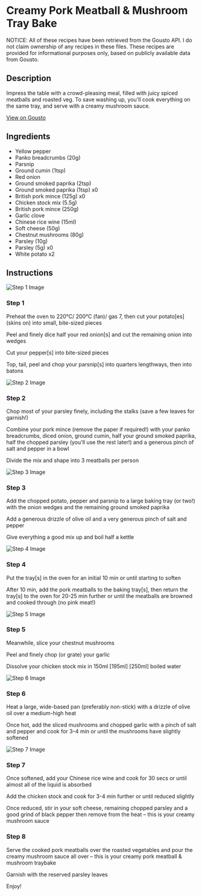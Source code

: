 # Creamy Pork Meatball & Mushroom Tray Bake 

NOTICE: All of these recipes have been retrieved from the Gousto API. I do not claim ownership of any recipes in these files. These recipes are provided for informational purposes only, based on publicly available data from Gousto.

## Description

Impress the table with a crowd-pleasing meal, filled with juicy spiced meatballs and roasted veg. To save washing up, you'll cook everything on the same tray, and serve with a creamy mushroom sauce.

[View on Gousto](https://www.gousto.co.uk/recipes/cookbook/creamy-pork-meatball-mushroom-tray-bake)

## Ingredients

- Yellow pepper
- Panko breadcrumbs (20g)
- Parsnip
- Ground cumin (1tsp)
- Red onion
- Ground smoked paprika (2tsp)
- Ground smoked paprika (1tsp) x0
- British pork mince (125g) x0
- Chicken stock mix (5.5g)
- British pork mince (250g)
- Garlic clove
- Chinese rice wine (15ml)
- Soft cheese (50g)
- Chestnut mushrooms (80g)
- Parsley (10g)
- Parsley (5g) x0
- White potato x2

## Instructions

![Step 1 Image](https://production-media.gousto.co.uk/cms/recipe-step-image/Step-2-1728919431046-x200.jpg)

### Step 1

Preheat the oven to 220°C/ 200°C (fan)/ gas 7, then cut your potato[es] (skins on) into small, bite-sized pieces

Peel and finely dice half your red onion[s] and cut the remaining onion into wedges

Cut your pepper[s] into bite-sized pieces

Top, tail, peel and chop your parsnip[s] into quarters lengthways, then into batons

![Step 2 Image](https://production-media.gousto.co.uk/cms/recipe-step-image/Step-1-1728919434532-x200.jpg)

### Step 2

Chop most of your parsley finely, including the stalks (save a few leaves for garnish!)

Combine your pork mince (remove the paper if required!) with your panko breadcrumbs, diced onion, ground cumin, half your ground smoked paprika, half the chopped parsley (you'll use the rest later!) and a generous pinch of salt and pepper in a bowl

Divide the mix and shape into 3 meatballs per person

![Step 3 Image](https://production-media.gousto.co.uk/cms/recipe-step-image/Step-3-1642504049188-x200.jpg)

### Step 3

Add the chopped potato, pepper and parsnip to a large baking tray (or two!) with the onion wedges and the remaining ground smoked paprika

Add a generous drizzle of olive oil and a very generous pinch of salt and pepper

Give everything a good mix up and boil half a kettle

![Step 4 Image](https://production-media.gousto.co.uk/cms/recipe-step-image/Step-4-1642504055105-x200.jpg)

### Step 4

Put the tray[s] in the oven for an initial 10 min or until starting to soften

After 10 min, add the pork meatballs to the baking tray[s], then return the tray[s] to the oven for 20-25 min further or until the meatballs are browned and cooked through (no pink meat!)

![Step 5 Image](https://production-media.gousto.co.uk/cms/recipe-step-image/Step-5-1642504065275-x200.jpg)

### Step 5

Meanwhile, slice your chestnut mushrooms

Peel and finely chop (or grate) your garlic

Dissolve your chicken stock mix in 150ml <span class="text-purple">[195ml]</span> <span class="text-danger">[250ml]</span> boiled water

![Step 6 Image](https://production-media.gousto.co.uk/cms/recipe-step-image/Step-6-1642504070755-x200.jpg)

### Step 6

Heat a large, wide-based pan (preferably non-stick) with a drizzle of olive oil over a medium-high heat

Once hot, add the sliced mushrooms and chopped garlic with a pinch of salt and pepper and cook for 3–4 min or until the mushrooms have slightly softened

![Step 7 Image](https://production-media.gousto.co.uk/cms/recipe-step-image/Step-7-1642504075516-x200.jpg)

### Step 7

Once softened, add your Chinese rice wine and cook for 30 secs or until almost all of the liquid is absorbed

Add the chicken stock and cook for 3-4 min further or until reduced slightly

Once reduced, stir in your soft cheese, remaining chopped parsley and a good grind of black pepper then remove from the heat – this is your creamy mushroom sauce

### Step 8

Serve the cooked pork meatballs over the roasted vegetables and pour the creamy mushroom sauce all over – this is your creamy pork meatball & mushroom traybake

Garnish with the reserved parsley leaves

Enjoy!

